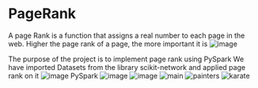 # PageRank

A page Rank is a function that assigns a real number to each page in the web. Higher the page rank of a page, the more important it is
![image](https://github.com/user-attachments/assets/38696f01-a0e8-434d-b988-91c3c9316376)

The purpose of the project is to implement page rank using PySpark
We have imported Datasets from the library scikit-network and applied page rank on it
![image](https://github.com/user-attachments/assets/ac79c8b8-4498-4d72-bec8-23cdba56d615)
PySpark
![image](https://github.com/user-attachments/assets/6226452b-834c-491e-bd63-69bb1d588f03)
![image](https://github.com/user-attachments/assets/0946c163-d00e-4d44-b422-f3abc154001b)
![main](https://github.com/user-attachments/assets/893497af-c523-438b-a6b1-0b6f609e57b2)
![painters](https://github.com/user-attachments/assets/a91e9d6a-f559-4dcb-87cb-e8e766bb70ac)
![karate](https://github.com/user-attachments/assets/e07b7120-524a-4876-8d34-a9d945e49b95)
